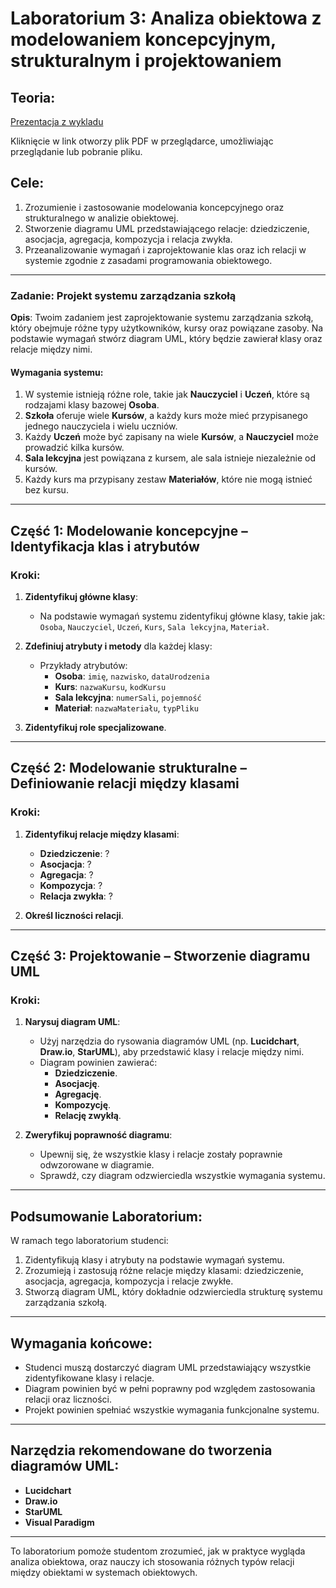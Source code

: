 # **Laboratorium 3: Analiza obiektowa z modelowaniem koncepcyjnym, strukturalnym i projektowaniem**

## **Teoria:**
[Prezentacja z wykladu](analiza_obiektowa.pdf)

Kliknięcie w link otworzy plik PDF w przeglądarce, umożliwiając przeglądanie lub pobranie pliku.

## **Cele:**

1. Zrozumienie i zastosowanie modelowania koncepcyjnego oraz strukturalnego w analizie obiektowej.
2. Stworzenie diagramu UML przedstawiającego relacje: dziedziczenie, asocjacja, agregacja, kompozycja i relacja zwykła.
3. Przeanalizowanie wymagań i zaprojektowanie klas oraz ich relacji w systemie zgodnie z zasadami programowania obiektowego.

---

### **Zadanie: Projekt systemu zarządzania szkołą**

**Opis**:
Twoim zadaniem jest zaprojektowanie systemu zarządzania szkołą, który obejmuje różne typy użytkowników, kursy oraz powiązane zasoby. Na podstawie wymagań stwórz diagram UML, który będzie zawierał klasy oraz relacje między nimi.

#### **Wymagania systemu**:

1. W systemie istnieją różne role, takie jak **Nauczyciel** i **Uczeń**, które są rodzajami klasy bazowej **Osoba**.
2. **Szkoła** oferuje wiele **Kursów**, a każdy kurs może mieć przypisanego jednego nauczyciela i wielu uczniów.
3. Każdy **Uczeń** może być zapisany na wiele **Kursów**, a **Nauczyciel** może prowadzić kilka kursów.
4. **Sala lekcyjna** jest powiązana z kursem, ale sala istnieje niezależnie od kursów.
5. Każdy kurs ma przypisany zestaw **Materiałów**, które nie mogą istnieć bez kursu.

---

## **Część 1: Modelowanie koncepcyjne – Identyfikacja klas i atrybutów**

### **Kroki:**

1. **Zidentyfikuj główne klasy**:
   - Na podstawie wymagań systemu zidentyfikuj główne klasy, takie jak: `Osoba`, `Nauczyciel`, `Uczeń`, `Kurs`, `Sala lekcyjna`, `Materiał`.

2. **Zdefiniuj atrybuty i metody** dla każdej klasy:
   - Przykłady atrybutów:
     - **Osoba**: `imię`, `nazwisko`, `dataUrodzenia`
     - **Kurs**: `nazwaKursu`, `kodKursu`
     - **Sala lekcyjna**: `numerSali`, `pojemność`
     - **Materiał**: `nazwaMateriału`, `typPliku`

3. **Zidentyfikuj role specjalizowane**.
  
---

## **Część 2: Modelowanie strukturalne – Definiowanie relacji między klasami**

### **Kroki:**

1. **Zidentyfikuj relacje między klasami**:
   - **Dziedziczenie**: ?
   - **Asocjacja**: ?
   - **Agregacja**: ?
   - **Kompozycja**: ?
   - **Relacja zwykła**: ?

2. **Określ liczności relacji**.
   
---

## **Część 3: Projektowanie – Stworzenie diagramu UML**

### **Kroki:**

1. **Narysuj diagram UML**:
   - Użyj narzędzia do rysowania diagramów UML (np. **Lucidchart**, **Draw.io**, **StarUML**), aby przedstawić klasy i relacje między nimi.
   - Diagram powinien zawierać:
     - **Dziedziczenie**.
     - **Asocjację**.
     - **Agregację**.
     - **Kompozycję**.
     - **Relację zwykłą**.

2. **Zweryfikuj poprawność diagramu**:
   - Upewnij się, że wszystkie klasy i relacje zostały poprawnie odwzorowane w diagramie.
   - Sprawdź, czy diagram odzwierciedla wszystkie wymagania systemu.

---

## **Podsumowanie Laboratorium:**

W ramach tego laboratorium studenci:
1. Zidentyfikują klasy i atrybuty na podstawie wymagań systemu.
2. Zrozumieją i zastosują różne relacje między klasami: dziedziczenie, asocjacja, agregacja, kompozycja i relacje zwykłe.
3. Stworzą diagram UML, który dokładnie odzwierciedla strukturę systemu zarządzania szkołą.

---

## **Wymagania końcowe**:
- Studenci muszą dostarczyć diagram UML przedstawiający wszystkie zidentyfikowane klasy i relacje.
- Diagram powinien być w pełni poprawny pod względem zastosowania relacji oraz liczności.
- Projekt powinien spełniać wszystkie wymagania funkcjonalne systemu.

---

## **Narzędzia rekomendowane do tworzenia diagramów UML:**
- **Lucidchart**
- **Draw.io**
- **StarUML**
- **Visual Paradigm**

---

To laboratorium pomoże studentom zrozumieć, jak w praktyce wygląda analiza obiektowa, oraz nauczy ich stosowania różnych typów relacji między obiektami w systemach obiektowych.

